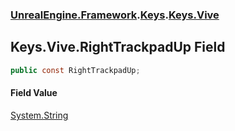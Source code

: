### [UnrealEngine.Framework](./UnrealEngine-Framework.md 'UnrealEngine.Framework').[Keys](./UnrealEngine-Framework-Keys.md 'UnrealEngine.Framework.Keys').[Keys.Vive](./UnrealEngine-Framework-Keys-Vive.md 'UnrealEngine.Framework.Keys.Vive')
## Keys.Vive.RightTrackpadUp Field
  
```csharp
public const RightTrackpadUp;
```
#### Field Value
[System.String](https://docs.microsoft.com/en-us/dotnet/api/System.String 'System.String')  

